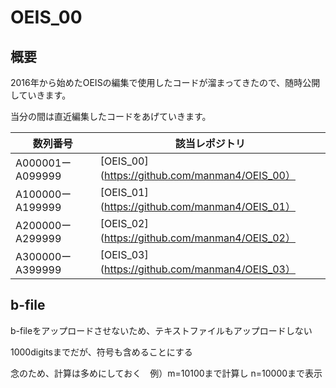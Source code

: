 # OEIS_00

## 概要

2016年から始めたOEISの編集で使用したコードが溜まってきたので、随時公開していきます。

当分の間は直近編集したコードをあげていきます。

|  数列番号  |  該当レポジトリ  |
| ---- | ---- |
|  A000001ーA099999  |  [OEIS_00](https://github.com/manman4/OEIS_00） |
|  A100000ーA199999  |  [OEIS_01](https://github.com/manman4/OEIS_01） |
|  A200000ーA299999  |  [OEIS_02](https://github.com/manman4/OEIS_02） |
|  A300000ーA399999  |  [OEIS_03](https://github.com/manman4/OEIS_03） |

## b-file

b-fileをアップロードさせないため、テキストファイルもアップロードしない

1000digitsまでだが、符号も含めることにする

念のため、計算は多めにしておく　例）m=10100まで計算し n=10000まで表示
